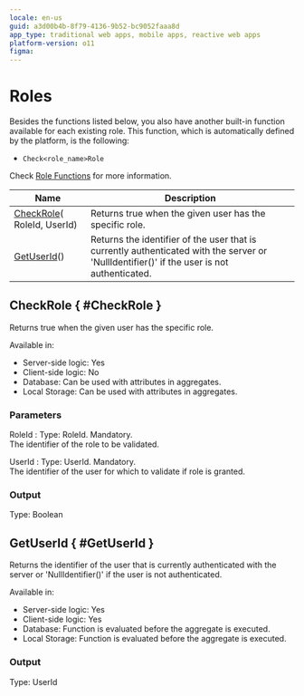 ```yaml
---
locale: en-us
guid: a3d00b4b-8f79-4136-9b52-bc9052faaa8d
app_type: traditional web apps, mobile apps, reactive web apps
platform-version: o11
figma:
---
```


# Roles

Besides the functions listed below, you also have another built-in function available for each existing role. This function, which is automatically defined by the platform, is the following:

* `Check<role_name>Role`

Check [Role Functions](../../../user-management/user-roles/create-a-custom-role.md#role-functions) for more information.




<table markdown="1">
<thead>
<tr>
<th>Name</th>
<th>Description</th>
</tr>
</thead>
<tbody>
<tr>
<td><a href="#CheckRole">CheckRole</a>(&#8203;RoleId, UserId)</td>
<td>Returns true when the given user has the specific role.</td>
</tr>
<tr>
<td><a href="#GetUserId">GetUserId</a>()</td>
<td>Returns the identifier of the user that is currently authenticated with the server or 'NullIdentifier()' if the user is not authenticated.</td>
</tr>
</tbody>
</table>

## CheckRole { #CheckRole }

Returns true when the given user has the specific role.  

Available in:  

  * Server-side logic: Yes
  * Client-side logic: No
  * Database: Can be used with attributes in aggregates.
  * Local Storage: Can be used with attributes in aggregates.

### Parameters

RoleId
:    Type: RoleId. Mandatory.  
The identifier of the role to be validated.

UserId
:    Type: UserId. Mandatory.  
The identifier of the user for which to validate if role is granted.

### Output

Type: Boolean  

## GetUserId { #GetUserId }

Returns the identifier of the user that is currently authenticated with the server or 'NullIdentifier()' if the user is not authenticated.  

Available in:  

  * Server-side logic: Yes
  * Client-side logic: Yes
  * Database: Function is evaluated before the aggregate is executed.
  * Local Storage: Function is evaluated before the aggregate is executed.

### Output

Type: UserId  

